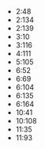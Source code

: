 - 2:48
- 2:134
- 2:139
- 3:10
- 3:116
- 4:111
- 5:105
- 6:52
- 6:69
- 6:104
- 6:135
- 6:164
- 10:41
- 10:108
- 11:35
- 11:93
